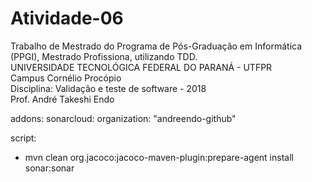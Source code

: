 # Atividade-06
Trabalho de Mestrado do Programa de Pós-Graduação em Informática (PPGI), Mestrado Profissiona, utilizando TDD.  
UNIVERSIDADE TECNOLÓGICA FEDERAL DO PARANÁ - UTFPR  
Campus Cornélio Procópio  
Disciplina: Validação e teste de software - 2018  
Prof. André Takeshi Endo  

addons:
  sonarcloud:
    organization: "andreendo-github"

script:
  - mvn clean org.jacoco:jacoco-maven-plugin:prepare-agent install sonar:sonar
